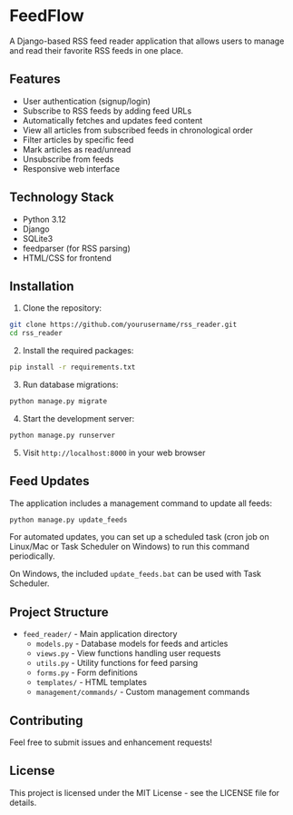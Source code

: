 # FeedFlow

A Django-based RSS feed reader application that allows users to manage and read their favorite RSS feeds in one place.

## Features

- User authentication (signup/login)
- Subscribe to RSS feeds by adding feed URLs
- Automatically fetches and updates feed content
- View all articles from subscribed feeds in chronological order
- Filter articles by specific feed
- Mark articles as read/unread
- Unsubscribe from feeds
- Responsive web interface

## Technology Stack

- Python 3.12
- Django
- SQLite3
- feedparser (for RSS parsing)
- HTML/CSS for frontend

## Installation

1. Clone the repository:
```bash
git clone https://github.com/yourusername/rss_reader.git
cd rss_reader
```

2. Install the required packages:
```bash
pip install -r requirements.txt
```

3. Run database migrations:
```bash
python manage.py migrate
```

4. Start the development server:
```bash
python manage.py runserver
```

5. Visit `http://localhost:8000` in your web browser

## Feed Updates

The application includes a management command to update all feeds:

```bash
python manage.py update_feeds
```

For automated updates, you can set up a scheduled task (cron job on Linux/Mac or Task Scheduler on Windows) to run this command periodically.

On Windows, the included `update_feeds.bat` can be used with Task Scheduler.

## Project Structure

- `feed_reader/` - Main application directory
  - `models.py` - Database models for feeds and articles
  - `views.py` - View functions handling user requests
  - `utils.py` - Utility functions for feed parsing
  - `forms.py` - Form definitions
  - `templates/` - HTML templates
  - `management/commands/` - Custom management commands

## Contributing

Feel free to submit issues and enhancement requests!

## License

This project is licensed under the MIT License - see the LICENSE file for details.
